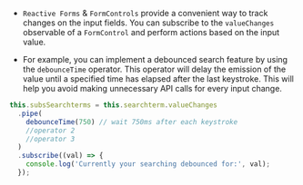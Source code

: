 - `Reactive Forms` & `FormControls` provide a convenient way to track changes on the input fields. You can subscribe to the `valueChanges` observable of a `FormControl` and perform actions based on the input value. 

- For example, you can implement a debounced search feature by using the `debounceTime` operator. This operator will delay the emission of the value until a specified time has elapsed after the last keystroke. This will help you avoid making unnecessary API calls for every input change.

```typescript
this.subsSearchterms = this.searchterm.valueChanges
  .pipe(
    debounceTime(750) // wait 750ms after each keystroke
    //operator 2
    //operator 3
  )
  .subscribe((val) => {
    console.log('Currently your searching debounced for:', val);
  });
```
